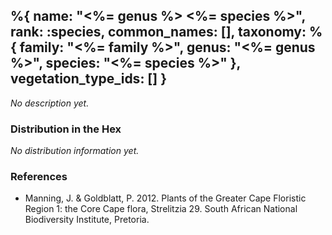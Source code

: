 %{
    name: "<%= genus %> <%= species %>",
    rank: :species,
    common_names: [],
    taxonomy: %{
        family: "<%= family %>",
        genus: "<%= genus %>",
        species: "<%= species %>"
    },
    vegetation_type_ids: []
}
---

*No description yet.*

<!-- read more -->

### Distribution in the Hex

*No distribution information yet.*

### References

* Manning, J. & Goldblatt, P. 2012. Plants of the Greater Cape Floristic Region 1: the Core Cape flora, Strelitzia 29. South African National Biodiversity Institute, Pretoria.